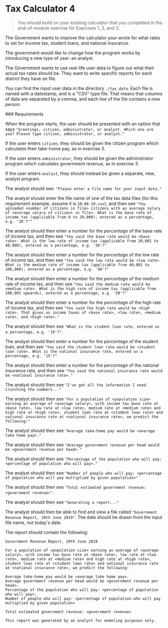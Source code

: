 # Tax Calculator 4

> You should build on your existing calculator that you completed in the end-of-module exercise for Exercises 1, 2, and 3.

The Government wants to improve the calculator your wrote for what rates to set for income tax, student loans, and national insurance.

The government would like to change how the program works by introducing a new type of user: an analyst.

The Government wants to use real-life user data to figure out what their actual tax rates should be. They want to write specific reports for each district they have on file.

You can find the input user data in the directory `./tax_data`. Each file is named with a datestamp, and is a "CSV" type file. That means that columns of data are separated by a comma, and each line of the file contains a new person.

### Requirements

When the program starts, the user should be presented with an option that says `"Greetings, citizen, administrator, or analyst. Which one are you? Please type citizen, administrator, or analyst."`

If the user enters `citizen`, they should be given the citizen program which calculates their take-home pay, as in exercise 3.

If the user enters `administrator`, they should be given the administrator program which calculates government revenue, as in exercise 3.

If the user enters `analyst`, they should instead be given a separate, new, analyst program.

The analyst should see: `"Please enter a file name for your input data."`

The analyst should enter the file name of one of the tax data files (for this requirement example, assume it is `20-08-19.csv`), and then see `"You uploaded <number of citizens in file> citizens with an average salary of <average salary of citizens in file>. What is the base rate of income tax (applicable from 0 to 20,000), entered as a percentage, e.g. '20'?""`

The analyst should then enter a number for the _percentage_ of the base rate of income tax, and then see `"You said the base rate would be <base rate>. What is the low rate of income tax (applicable from 20,001 to 40,000), entered as a percentage, e.g. '30'?"`

The analyst should then enter a number for the _percentage_ of the low rate of income tax, and then see `"You said the low rate would be <low rate>. What is the medium rate of income tax (applicable from 40,001 to 100,000), entered as a percentage, e.g. '40'?"`

The analyst should then enter a number for the _percentage_ of the medium rate of income tax, and then see `"You said the medium rate would be <medium rate>. What is the high rate of income tax (applicable from 100,001 upwards), entered as a percentage, e.g. '50'?"`

The analyst should then enter a number for the _percentage_ of the high rate of income tax, and then see `"You said the high rate would be <high rate>. That gives us income taxes of <base rate>, <low rate>, <medium rate>, and <high rate>."`

The analyst should then see `"What is the student loan rate, entered as a percentage, e.g. '10'?"`.

The analyst should then enter a number for the _percentage_ of the student loan, and then see `"You said the student loan rate would be <student loan rate>. What is the national insurance rate, entered as a percentage, e.g. '15'?"`

The analyst should then enter a number for the _percentage_ of the national insurance rate, and then see `"You said the national insurance rate would be <national insurance rate>."`

The analyst should then see `"I've got all the information I need. Crunching the numbers..."`

The analyst should then see `"For a population of <population size> earning an average of <average salary>, with income tax base rate at <base rate>, low rate at <low rate>, medium rate at <medium rate> and high rate at <high rate>, student loan rate at <student loan rate> and national insurance rate at <national insurance rate>, we predict the following:"`

The analyst should then see `"Average take-home pay would be <average take home pay>."`

The analyst should then see `"Average government revenue per head would be <government revenue per head>."`

The analyst should then see `"Percentage of the population who will pay: <percentage of population who will pay>."`

The analyst should then see `"Number of people who will pay: <percentage of population who will pay multiplied by given population>"`

The analyst should then see `"Total estimated government revenue: <government revenue>"`.

The analyst should then see `"Generating a report..."`

The analyst should then be able to find and view a file called `"Government Revenue Report, 20th June 2019"`. The date should be drawn from the input file name, not today's date.

The report should contain the following:

```
Government Revenue Report, 20th June 2019

For a population of <population size> earning an average of <average salary>, with income tax base rate at <base rate>, low rate at <low rate>, medium rate at <medium rate> and high rate at <high rate>, student loan rate at <student loan rate> and national insurance rate at <national insurance rate>, we predict the following:

Average take-home pay would be <average take home pay>.
Average government revenue per head would be <government revenue per head>.
Percentage of the population who will pay: <percentage of population who will pay>.
Number of people who will pay: <percentage of population who will pay multiplied by given population>

Total estimated government revenue: <government revenue>

This report was generated by an analyst for modeling purposes only.
```
